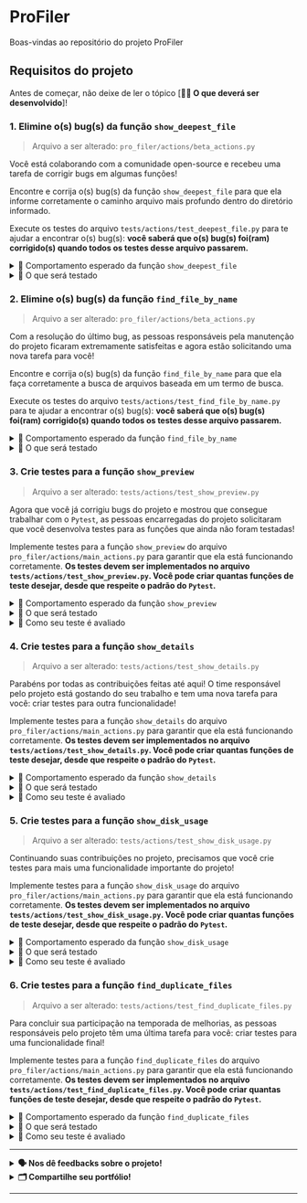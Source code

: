 # ProFiler

Boas-vindas ao repositório do projeto ProFiler

## Requisitos do projeto

Antes de começar, não deixe de ler o tópico [**🧑‍💻 O que deverá ser desenvolvido**]!

### 1. Elimine o(s) bug(s) da função `show_deepest_file`

> Arquivo a ser alterado: `pro_filer/actions/beta_actions.py`

Você está colaborando com a comunidade open-source e recebeu uma tarefa de corrigir bugs em algumas funções!

Encontre e corrija o(s) bug(s) da função `show_deepest_file` para que ela informe corretamente o caminho arquivo mais profundo dentro do diretório informado.

Execute os testes do arquivo `tests/actions/test_deepest_file.py` para te ajudar a encontrar o(s) bug(s): **você saberá que o(s) bug(s) foi(ram) corrigido(s) quando todos os testes desse arquivo passarem.**

<details>

<summary> 🤖 Comportamento esperado da função <code>show_deepest_file</code> </summary>

A função `show_deepest_file` deve receber um dicionário `context` com a chave `all_files` e imprime na saída padrão (`stdout`) o caminho do arquivo mais profundo dentro do diretório informado. A chave `all_files` armazena uma lista de strings, que representam os caminhos de todos os arquivos dentro de um diretório.

**O caminho mais profundo** será o caminho que possui a maior quantidade de diretórios aninhados. Considere esse exemplo:

```python
context = {
    "all_files": [
        "/home/trybe/Downloads/trybe_logo.png",
        "/home/trybe/Documents/aula/python/tests.txt",
    ]
}

show_deepest_file(context)
# Saída:
# Deepest file: /home/trybe/Documents/aula/python/tests.txt

context = {
    "all_files": []
}

show_deepest_file(context)
# Saída:
# No files found
```

Na primeira chamada, o arquivo com caminho mais profundo é `/home/trybe/Documents/aula/python/tests.txt`, pois ele possui 5 diretórios aninhados: `home`, `trybe` e `Documents`, `aula` e `python`.

Na segunda chamada, não há arquivos dentro do diretório informado, então a função imprime `No files found`.

> **De olho na dica 👀:** Essa função pode ser acionada pelo comando `pro-filer <caminho> deepest-file`!

</details>

<details>

<summary> 📌 O que será testado </summary>

- A função `show_deepest_file` deve imprimir, na saída padrão (`stdout`), o caminho do arquivo mais profundo dentro do diretório informado;
- A função `show_deepest_file` deve imprimir, na saída padrão (`stdout`), `No files found` caso não haja arquivos listados no dicionário `context`;
- Todos os testes do arquivo `tests/actions/test_deepest_file.py` devem passar.

</details>

### 2. Elimine o(s) bug(s) da função `find_file_by_name`

> Arquivo a ser alterado: `pro_filer/actions/beta_actions.py`

Com a resolução do último bug, as pessoas responsáveis pela manutenção do projeto ficaram extremamente satisfeitas e agora estão solicitando uma nova tarefa para você!

Encontre e corrija o(s) bug(s) da função `find_file_by_name` para que ela faça corretamente a busca de arquivos baseada em um termo de busca.

Execute os testes do arquivo `tests/actions/test_find_file_by_name.py` para te ajudar a encontrar o(s) bug(s): **você saberá que o(s) bug(s) foi(ram) corrigido(s) quando todos os testes desse arquivo passarem.**
<details>

<summary> 🤖 Comportamento esperado da função <code>find_file_by_name</code> </summary>

A função `find_file_by_name` deve receber como parâmetro:

- um dicionário `context` com a chave `all_files`, que armazena uma lista de strings, representando os caminhos de todos os arquivos dentro de um diretório
- uma _string_ `search_term` com a string a ser buscada
- (opcional) um _booleano_ `case_sensitive` que indica se a busca deve ser sensível a maiúsculas e minúsculas ou não. O valor padrão é `True`.

O retorno será uma lista de strings com os caminhos dos arquivos que possuem o termo buscado em seu nome.

**A busca é realizada** considerando apenas o nome do arquivo (com sua extensão), ignorando o nome das pastas. Considere esse exemplo:

```python
context = {
    "all_files": [
        "/home/trybe/Downloads/Trybe_logo.png",
        "/home/trybe/Documents/aula/python/tests.py",
    ]
}


find_file_by_name(context, '.py')
# Retorno: ["/home/trybe/Documents/aula/python/tests.py"]

find_file_by_name(context, 'trybe', case_sensitive=False)
# Retorno: ["/home/trybe/Downloads/Trybe_logo.png"]

context = {
    "all_files": []
}

find_file_by_name(context, "trybe")
# Retorno: []
```

Na 1ª chamada, apenas o segundo arquivo é encontrado pois apenas ele possui o termo `.py` em seu nome.

Já na 2ª chamada, apenas o primeiro arquivo é encontrado, pois apenas ele possui o termo `Trybe` em seu nome. Como `case_sensitive` foi passado como `False`, a busca não diferencia maiúsculas de minúsculas.

E na 3ª chamada, não há arquivos dentro do dicionário `context`, então a função retorna uma lista vazia.

> **De olho na dica 👀:** Essa função pode ser acionada pelo comando `pro-filer <caminho> search-file <termo_de_busca>`!

</details>

<details>

<summary> 📌 O que será testado </summary>

- A função `find_file_by_name` deve retornar uma lista com todos os caminhos de arquivos que possuem o a string `search_term` em seu nome, ignorando o nome das pastas;
- A função `find_file_by_name` deve realizar a busca por arquivos considerando corretamente o parâmetro `case_sensitive`;
- A função `find_file_by_name` deve retornar uma lista vazia caso não haja arquivos listados no dicionário `context`;
- Todos os testes do arquivo `tests/actions/test_find_file_by_name.py` devem passar.

</details>

### 3. Crie testes para a função `show_preview`

> Arquivo a ser alterado: `tests/actions/test_show_preview.py`

Agora que você já corrigiu bugs do projeto e mostrou que consegue trabalhar com o `Pytest`, as pessoas encarregadas do projeto solicitaram que você desenvolva testes para as funções que ainda não foram testadas!

Implemente testes para a função `show_preview` do arquivo `pro_filer/actions/main_actions.py` para garantir que ela está funcionando corretamente. **Os testes devem ser implementados no arquivo `tests/actions/test_show_preview.py`. Você pode criar quantas funções de teste desejar, desde que respeite o padrão do `Pytest`.**

<details>

<summary> 🤖 Comportamento esperado da função <code>show_preview</code> </summary>

A função `show_preview` deve receber como parâmetro um dicionário `context` com as chaves `all_files` e `all_dirs`:

- `all_files` armazena uma lista de strings, representando os caminhos de todos os arquivos dentro de um diretório;
- `all_dirs` armazena uma lista de strings, representando os caminhos de todos os diretórios dentro de um diretório.

A função imprime na saída padrão (`stdout`):

- A quantidade de arquivos e diretórios listados;
- Se houver algum dado nas chaves do dicionário `context`, os 5 primeiros arquivos listados;
- Se houver algum dado nas chaves do dicionário `context`, os 5 primeiros diretórios listados.

Considere esse exemplo:

```python
context = {
    "all_files": ["src/__init__.py", "src/app.py", "src/utils/__init__.py"],
    "all_dirs": ["src", "src/utils"]
}


show_preview(context)
# Saída:
# Found 3 files and 2 directories
# First 5 files: ['src/__init__.py', 'src/app.py', 'src/utils/__init__.py']
# First 5 directories: ['src', 'src/utils']


context = {
    "all_files": [],
    "all_dirs": []
}


show_preview(context)
# Saída:
# Found 0 files and 0 directories
```

Na 1 primeira chamada, a função imprime as informações como.

Na 2ª chamada, não há arquivos listados em `all_files`, então a função imprime apenas o espaço total ocupado: `0`.

> **De olho na dica 👀:** Essa função pode ser acionada pelo comando `pro-filer <caminho> preview`!

> **De olho na dica 👀:** Execute o teste da Trybe `tests/trybe/show_preview_test.py` para verificar se seus testes cobrem todos os casos de uso previstos!

</details>

<details>

<summary> 📌 O que será testado </summary>

- Os seus testes rejeitam implementações de `show_preview` que consideram apenas `all_files` e `all_dirs` vazios;
- Os seus testes rejeitam implementações de `show_preview` que exibem mais do que 5 arquivos e/ou diretórios;
- Os seus testes aprovam a implementação de `show_preview` presente em `pro_filer/actions/main_actions.py`.

</details>

<details>
  <summary> 📌 Como seu teste é avaliado </summary>

O **teste da Trybe** irá avaliar se os **seus testes** estão passando conforme seu objetivo, e se estão falhando em alguns casos que deveria falhar.

Executaremos as funções de teste que você escrever no arquivo indicado (`tests/actions/test_show_preview.py`) substituindo a função sendo testada (`show_preview`) por outras implementações "quebradas".

❌ Se seu teste **aprovar** alguma das implementações "quebradas", **o teste da Trybe FALHARÁ**, indicando que o requisito **não está** aprovado.

✅ Se seu teste **rejeitar** todas as implementações "quebradas", **o teste da Trybe PASSARÁ**, indicando que o requisito **está** aprovado.

</details>

### 4. Crie testes para a função `show_details`

> Arquivo a ser alterado: `tests/actions/test_show_details.py`

Parabéns por todas as contribuições feitas até aqui! O time responsável pelo projeto está gostando do seu trabalho e tem uma nova tarefa para você: criar testes para outra funcionalidade!

Implemente testes para a função `show_details` do arquivo `pro_filer/actions/main_actions.py` para garantir que ela está funcionando corretamente. **Os testes devem ser implementados no arquivo `tests/actions/test_show_details.py`. Você pode criar quantas funções de teste desejar, desde que respeite o padrão do `Pytest`.**

<details>

<summary> 🤖 Comportamento esperado da função <code>show_details</code> </summary>

A função `show_details` deve receber como parâmetro um dicionário `context` com as chave `base_path`, que armazena uma string representando o caminho do arquivo (ou diretório) que deve ser analisado. A função então imprime na saída padrão (`stdout`) as seguintes informações:

- O nome do arquivo informado;
- O tamanho ocupado pelo arquivo informado;
- O tipo do arquivo informado (`file` ou `directory`);
- A extensão do arquivo informado (ou `[no extension]` caso não possua extensão);
- A data da última modificação do arquivo informado, no formato `yyyy-mm-dd`.

```python
context = {
    "base_path": "/home/trybe/Downloads/Trybe_logo.png"
}


show_details(context)
# Saída:
# File name: Trybe_logo.png
# File size in bytes: 22438
# File type: file
# File extension: .png
# Last modified date: 2023-06-13


context = {
    "base_path": "/home/trybe/????"
}


show_details(context)
# Saída:
# File '????' does not exist
```

Na 1ª chamada, o arquivo é um arquivo comum, então a função imprime `file` como tipo do arquivo e `.png` como extensão.

Na 2ª chamada, o arquivo informado não existe, então a função imprime `File '????' does not exist`.

> **De olho na dica 👀:** Essa função pode ser acionada pelo comando `pro-filer <caminho> file-details`!

> **De olho na dica 👀:** Execute o teste da Trybe `tests/trybe/show_details_test.py` para verificar se seus testes cobrem todos os casos de uso previstos!

</details>

<details>

<summary> 📌 O que será testado </summary>

- Os seus testes rejeitam implementações de `show_details` que não utilizam as mensagens corretas para exibir cada informação;
- Os seus testes rejeitam implementações de `show_details` que utilizam o formato de data incorreto;
- Os seus testes rejeitam implementações de `show_details` que não tratam corretamente o caso de o arquivo informado não existir;
- Os seus testes rejeitam implementações de `show_details` que não tratam corretamente o caso de o arquivo não possuir extensão;
- Os seus testes aprovam a implementação de `show_details` presente em `pro_filer/actions/main_actions.py`.

</details>

<details>
  <summary> 📌 Como seu teste é avaliado </summary>

O **teste da Trybe** irá avaliar se os **seus testes** estão passando conforme seu objetivo, e se estão falhando em alguns casos que deveria falhar.

Executaremos as funções de teste que você escrever no arquivo indicado (`tests/actions/test_show_details.py`) substituindo a função sendo testada (`show_details`) por outras implementações "quebradas".

❌ Se seu teste **aprovar** alguma das implementações "quebradas", **o teste da Trybe FALHARÁ**, indicando que o requisito **não está** aprovado.

✅ Se seu teste **rejeitar** todas as implementações "quebradas", **o teste da Trybe PASSARÁ**, indicando que o requisito **está** aprovado.

</details>

### 5. Crie testes para a função `show_disk_usage`

> Arquivo a ser alterado: `tests/actions/test_show_disk_usage.py`

Continuando suas contribuições no projeto, precisamos que você crie testes para mais uma funcionalidade importante do projeto!

Implemente testes para a função `show_disk_usage` do arquivo `pro_filer/actions/main_actions.py` para garantir que ela está funcionando corretamente. **Os testes devem ser implementados no arquivo `tests/actions/test_show_disk_usage.py`. Você pode criar quantas funções de teste desejar, desde que respeite o padrão do `Pytest`.**

<details>

<summary> 🤖 Comportamento esperado da função <code>show_disk_usage</code> </summary>

A função `show_disk_usage` deve receber como parâmetro um dicionário `context` com a chave `all_files`, que armazena uma lista de strings representando os caminhos de todos os arquivos dentro de um diretório. A função então imprime na saída padrão (`stdout`) o espaço total ocupado por todos os arquivos dentro do diretório informado.

A função então imprime na saída padrão (`stdout`) as seguintes informações:

- Para cada arquivo listado em `all_files`:
  - O caminho do arquivo;
  - O espaço ocupado pelo arquivo, em bytes;
  - A porcentagem do tamanho ocupado pelo arquivo em relação ao espaço total ocupado (por todos os arquivos listados em `all_files`);
- O espaço total ocupado por todos os arquivos listados em `all_files`, em bytes.

**A listagem de arquivos** é realizada em ordem decrescente de espaço ocupado. Considere esse exemplo:

```python
context = {
    "all_files": [
        "src/app.py",
        "src/__init__.py",
    ]
}


show_disk_usage(context)
# Saída:
# 'src/app.py':                                                          2849 (100%)
# 'src/__init__.py':                                                     0 (0%)
# Total size: 2849

context = {
    "all_files": []
}


show_disk_usage(context)
# Saída:
# Total size: 0
```

Na 1 primeira chamada, a função imprime a listagem de arquivos e seu tamanho em _bytes_ com a porcentagem do total e, ao final, o espaço total ocupado pelos arquivos listados.

Na 2ª chamada, não há arquivos listados em `all_files`, então a função imprime apenas o espaço total ocupado: `0`.

**Atenção ⚠️:** Como pode ser observado na implementação de `show_disk_usage`, a formatação de cada linha da listagem de arquivos é feita com auxílio da função `_get_printable_file_path`. Não se preocupe em validar o comportamento dessa função, você pode criar um dublê de teste para ela.

> **De olho na dica 👀:** Essa função pode ser acionada pelo comando `pro-filer <caminho> disk-usage`!

> **De olho na dica 👀:** Execute o teste da Trybe `tests/trybe/show_disk_usage_test.py` para verificar se seus testes cobrem todos os casos de uso previstos!

</details>

<details>

<summary> 📌 O que será testado </summary>

- Os seus testes rejeitam implementações de `show_disk_usage` que não calculam corretamente o espaço total ocupado pelos arquivos listados em `all_files`;
- Os seus testes rejeitam implementações de `show_disk_usage` que consideram todos os arquivos como vazios;
- Os seus testes rejeitam implementações de `show_disk_usage` que não ordenam corretamente a listagem de arquivos;
- Os seus testes aprovam a implementação de `show_disk_usage` presente em `pro_filer/actions/main_actions.py`;
- Os seus testes utilizam a fixture `tmp_path` para criar arquivos temporários.

</details>

<details>
  <summary> 📌 Como seu teste é avaliado </summary>

O **teste da Trybe** irá avaliar se os **seus testes** estão passando conforme seu objetivo, e se estão falhando em alguns casos que deveria falhar.

Executaremos as funções de teste que você escrever no arquivo indicado (`tests/actions/test_show_disk_usage.py`) substituindo a função sendo testada (`show_disk_usage`) por outras implementações "quebradas".

❌ Se seu teste **aprovar** alguma das implementações "quebradas", **o teste da Trybe FALHARÁ**, indicando que o requisito **não está** aprovado.

✅ Se seu teste **rejeitar** todas as implementações "quebradas", **o teste da Trybe PASSARÁ**, indicando que o requisito **está** aprovado.

</details>

### 6. Crie testes para a função `find_duplicate_files`

> Arquivo a ser alterado: `tests/actions/test_find_duplicate_files.py`

Para concluir sua participação na temporada de melhorias, as pessoas responsáveis pelo projeto têm uma última tarefa para você: criar testes para uma funcionalidade final!

Implemente testes para a função `find_duplicate_files` do arquivo `pro_filer/actions/main_actions.py` para garantir que ela está funcionando corretamente. **Os testes devem ser implementados no arquivo `tests/actions/test_find_duplicate_files.py`. Você pode criar quantas funções de teste desejar, desde que respeite o padrão do `Pytest`.**

<details>

<summary> 🤖 Comportamento esperado da função <code>find_duplicate_files</code> </summary>

A função `find_duplicate_files` deve receber como parâmetro um dicionário `context` com a chave `all_files`, que armazena uma lista de strings representando os caminhos de todos os arquivos dentro de um diretório.

A função então retorna uma lista de tuplas com os pares de arquivos que possuem o mesmo conteúdo.

Considere esse exemplo:

```python
context = {
    "all_files": [
        ".gitignore",
        "src/app.py",
        "src/utils/__init__.py",
    ]
}


find_duplicate_files(context)
# Retorno:
# []

context = {
    "all_files": [
        "./tests/__init__.py",
        "./tests/actions/__init__.py",
        "./pro_filer/__init__.py",
    ]
}

find_duplicate_files(context)
# Retorno:
# [
#     ('./tests/__init__.py', './tests/actions/__init__.py'),
#     ('./tests/__init__.py', './pro_filer/__init__.py'),
#     ('./tests/actions/__init__.py', './pro_filer/__init__.py')
# ]
```

Na 1 primeira chamada, o resultado é uma lista vazia pois não há arquivos duplicados: todos os arquivos possuem conteúdos diferentes.

Na 2ª chamada, o resultado é uma lista de tuplas com todos os pares de arquivos duplicados. Como todos os arquivos possuem o mesmo conteúdo, todos os pares são retornados.

> **Atenção ⚠️:** Como pode ser observado na implementação de `find_duplicate_files`, a comparação de conteúdo de arquivos é feita com auxílio da função `filecmp.cmp(...)`. Essa função é nativa do Python, e compara o conteúdo dos arquivos (retornando `True` se forem iguais). Caso algum dos arquivos não exista, é levantada uma exceção `FileNotFoundError`.

Caso a exceção `FileNotFoundError` seja levantada na chamada de `filecmp.cmp(...)`, a função `find_duplicate_files` levantará uma exceção `ValueError`. Você deve testar se a exceção `ValueError` é levantada caso algum arquivo em `all_files` não exista.

> **De olho na dica 👀:** Essa função pode ser acionada pelo comando `pro-filer <caminho> find-duplicate`!

> **De olho na dica 👀:** Execute o teste da Trybe `tests/trybe/find_duplicate_test.py` para verificar se seus testes cobrem todos os casos de uso previstos!

</details>

<details>

<summary> 📌 O que será testado </summary>

- Os seus testes rejeitam implementações de `find_duplicate_files` que consideram todos os arquivos em `all_files` como diferentes;
- Os seus testes rejeitam implementações de `find_duplicate_files` que consideram todos os arquivos em `all_files` como iguais;
- Os seus testes rejeitam implementações de `find_duplicate_files` que não levanta `ValueError` caso algum arquivo em `all_files` não exista;
- Os seus testes aprovam a implementação de `find_duplicate_files` presente em `pro_filer/actions/main_actions.py`;
- Os seus testes utilizam a fixture `tmp_path` para criar arquivos temporários.

</details>

<details>
  <summary> 📌 Como seu teste é avaliado </summary>

O **teste da Trybe** irá avaliar se os **seus testes** estão passando conforme seu objetivo, e se estão falhando em alguns casos que deveria falhar.

Executaremos as funções de teste que você escrever no arquivo indicado (`tests/actions/test_show_disk_usage.py`) substituindo a função sendo testada (`show_disk_usage`) por outras implementações "quebradas".

❌ Se seu teste **aprovar** alguma das implementações "quebradas", **o teste da Trybe FALHARÁ**, indicando que o requisito **não está** aprovado.

✅ Se seu teste **rejeitar** todas as implementações "quebradas", **o teste da Trybe PASSARÁ**, indicando que o requisito **está** aprovado.

</details>

---
  
<details>
<summary><strong>🗣 Nos dê feedbacks sobre o projeto!</strong></summary>

Ao finalizar e submeter o projeto, não se esqueça de avaliar sua experiência preenchendo o formulário.
**Leva menos de 3 minutos!**

[Formulário de avaliação do projeto](https://be-trybe.typeform.com/to/ZTeR4IbH#cohort_hidden=CH28-PYTHON&template=betrybe/python-0x-projeto-pro-filer)

</details>
  
<details>
<summary><strong>🗂 Compartilhe seu portfólio!</strong></summary>

Você sabia que o LinkedIn é a principal rede social profissional e compartilhar o seu aprendizado lá é muito importante para quem deseja construir uma carreira de sucesso? Compartilhe esse projeto no seu LinkedIn, marque o perfil da Trybe (@trybe) e mostre para a sua rede toda a sua evolução.

</details>

---

<!-- mdi versão 1.0 projeto python ⚠️ não exclua esse comentário -->
